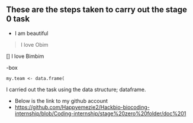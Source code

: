 ## These are the steps taken to carry out the stage 0 task
- I am beautiful
  
> I love Obim

[] I love Bimbim

-box

```
my.team <- data.frame(
```
I carried out the task using the data structure; dataframe.
- Below is the link to my github account
- https://github.com/Happyemezie2/Hackbio-biocoding-internship/blob/Coding-internship/stage%20zero%20folder/doc%201
